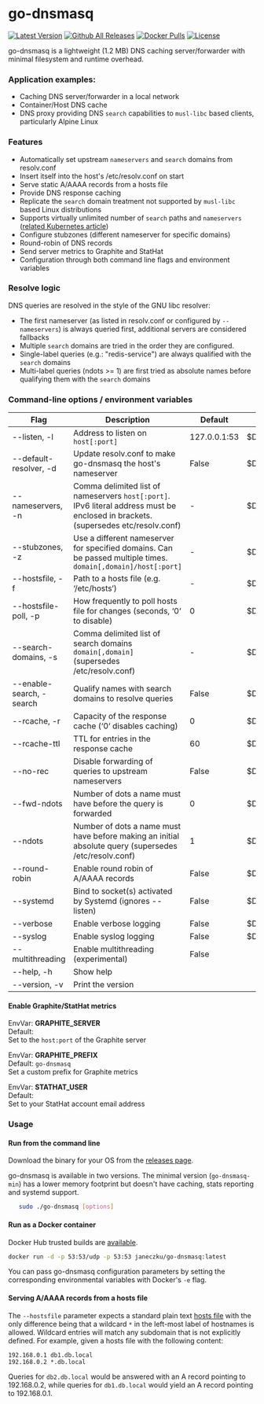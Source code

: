 # go-dnsmasq
[![Latest Version](https://img.shields.io/github/release/janeczku/go-dnsmasq.svg?maxAge=2592000)][release]
[![Github All Releases](https://img.shields.io/github/downloads/janeczku/go-dnsmasq/total.svg?maxAge=2592000)]()
[![Docker Pulls](https://img.shields.io/docker/pulls/janeczku/go-dnsmasq.svg?maxAge=2592000)][hub]
[![License](https://img.shields.io/github/license/janeczku/go-dnsmasq.svg?maxAge=2592000)]()

[release]: https://github.com/janeczku/go-dnsmasq/releases
[hub]: https://hub.docker.com/r/janeczku/go-dnsmasq/

go-dnsmasq is a lightweight (1.2 MB) DNS caching server/forwarder with minimal filesystem and runtime overhead.

### Application examples:

- Caching DNS server/forwarder in a local network
- Container/Host DNS cache
- DNS proxy providing DNS `search` capabilities to `musl-libc` based clients, particularly Alpine Linux

### Features

* Automatically set upstream `nameservers` and `search` domains from resolv.conf
* Insert itself into the host's /etc/resolv.conf on start
* Serve static A/AAAA records from a hosts file
* Provide DNS response caching
* Replicate the `search` domain treatment not supported by `musl-libc` based Linux distributions
* Supports virtually unlimited number of `search` paths and `nameservers` ([related Kubernetes article](https://github.com/kubernetes/kubernetes/tree/master/cluster/addons/dns#known-issues))
* Configure stubzones (different nameserver for specific domains)
* Round-robin of DNS records
* Send server metrics to Graphite and StatHat
* Configuration through both command line flags and environment variables

### Resolve logic

DNS queries are resolved in the style of the GNU libc resolver:
* The first nameserver (as listed in resolv.conf or configured by `--nameservers`) is always queried first, additional servers are considered fallbacks
* Multiple `search` domains are tried in the order they are configured. 
* Single-label queries (e.g.: "redis-service") are always qualified with the `search` domains
* Multi-label queries (ndots >= 1) are first tried as absolute names before qualifying them with the `search` domains

### Command-line options / environment variables

| Flag                           | Description                                                                   | Default       | Environment vars     |
| ------------------------------ | ----------------------------------------------------------------------------- | ------------- | -------------------- |
| --listen, -l                   | Address to listen on  `host[:port]`                                           | 127.0.0.1:53  | $DNSMASQ_LISTEN      |
| --default-resolver, -d         | Update resolv.conf to make go-dnsmasq the host's nameserver                   | False         | $DNSMASQ_DEFAULT     |
| --nameservers, -n              | Comma delimited list of nameservers `host[:port]`. IPv6 literal address must be enclosed in brackets. (supersedes etc/resolv.conf) | -  | $DNSMASQ_SERVERS     |
| --stubzones, -z                | Use a different nameserver for specified domains. Can be passed multiple times. `domain[,domain]/host[:port]`   | -  |$DNSMASQ_STUB        |
| --hostsfile, -f                | Path to a hosts file (e.g. ‘/etc/hosts‘)                                      | -             | $DNSMASQ_HOSTSFILE   |
| --hostsfile-poll, -p           | How frequently to poll hosts file for changes (seconds, ‘0‘ to disable)       | 0             | $DNSMASQ_POLL        |
| --search-domains, -s           | Comma delimited list of search domains `domain[,domain]` (supersedes /etc/resolv.conf) | -             | $DNSMASQ_SEARCH_DOMAINS      |
| --enable-search, -search       | Qualify names with search domains to resolve queries                          | False         | $DNSMASQ_ENABLE_SEARCH      |
| --rcache, -r                   | Capacity of the response cache (‘0‘ disables caching)                         | 0             | $DNSMASQ_RCACHE      |
| --rcache-ttl                   | TTL for entries in the response cache                                         | 60            | $DNSMASQ_RCACHE_TTL  |
| --no-rec                       | Disable forwarding of queries to upstream nameservers                         | False         | $DNSMASQ_NOREC       |
| --fwd-ndots                    | Number of dots a name must have before the query is forwarded                 | 0 | $DNSMASQ_FWD_NDOTS   |
| --ndots                        | Number of dots a name must have before making an initial absolute query (supersedes /etc/resolv.conf) | 1  | $DNSMASQ_NDOTS |
| --round-robin                  | Enable round robin of A/AAAA records                                          | False         | $DNSMASQ_RR          |
| --systemd                      | Bind to socket(s) activated by Systemd (ignores --listen)                     | False         | $DNSMASQ_SYSTEMD     |
| --verbose                      | Enable verbose logging                                                        | False         | $DNSMASQ_VERBOSE     |
| --syslog                       | Enable syslog logging                                                         | False         | $DNSMASQ_SYSLOG      |
| --multithreading               | Enable multithreading (experimental)                                          | False         |                      |
| --help, -h                     | Show help                                                                     |               |                      |
| --version, -v                  | Print the version                                                             |               |                      |

#### Enable Graphite/StatHat metrics

EnvVar: **GRAPHITE_SERVER**  
Default: ` `  
Set to the `host:port` of the Graphite server

EnvVar: **GRAPHITE_PREFIX**  
Default: `go-dnsmasq`  
Set a custom prefix for Graphite metrics

EnvVar: **STATHAT_USER**  
Default: ` `  
Set to your StatHat account email address

### Usage

#### Run from the command line

Download the binary for your OS from the [releases page](https://github.com/janeczku/go-dnsmasq/releases/latest).    

go-dnsmasq is available in two versions. The minimal version (`go-dnsmasq-min`) has a lower memory footprint but doesn't have caching, stats reporting and systemd support.

```sh
   sudo ./go-dnsmasq [options]
```

#### Run as a Docker container

Docker Hub trusted builds are [available](https://hub.docker.com/r/janeczku/go-dnsmasq/).

```sh
docker run -d -p 53:53/udp -p 53:53 janeczku/go-dnsmasq:latest
```

You can pass go-dnsmasq configuration parameters by setting the corresponding environmental variables with Docker's `-e` flag.

#### Serving A/AAAA records from a hosts file
The `--hostsfile` parameter expects a standard plain text [hosts file](https://en.wikipedia.org/wiki/Hosts_(file)) with the only difference being that a wildcard `*` in the left-most label of hostnames is allowed. Wildcard entries will match any subdomain that is not explicitly defined.
For example, given a hosts file with the following content:

```
192.168.0.1 db1.db.local
192.168.0.2 *.db.local
```

Queries for `db2.db.local` would be answered with an A record pointing to 192.168.0.2, while queries for `db1.db.local` would yield an A record pointing to 192.168.0.1.
